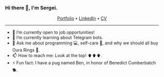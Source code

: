 ### Hi there 👋, I'm Sergei.

<p align="center">
  <a href="https://sergei-dev.me">Portfolio</a> •
  <a href="https://linkedin.com/in/sergei-kabuldzhanov/">LinkedIn</a> •
  <a href="https://github.com/user-attachments/files/17490473/Resume.pdf">CV</a>
</p>

---


- 🔭 I’m currently open to job opportunities!
- 🌱 I’m currently learning about Telegram bots.
- 💬 Ask me about programming 💻, self-care 💪, and why we should all buy Oura Rings 💍.
- 📫 How to reach me: Look at the top! ⬆️⬆️⬆️.
- ⚡ Fun fact: I have a pug named Ben, in honor of Benedict Cumberbatch 🐕.

<!--
**sergeikabuldzhanov/sergeikabuldzhanov** is a ✨ _special_ ✨ repository because its `README.md` (this file) appears on your GitHub profile.

Here are some ideas to get you started:

- 🔭 I’m currently working on ...
- 🌱 I’m currently learning ...
- 👯 I’m looking to collaborate on ...
- 🤔 I’m looking for help with ...
- 💬 Ask me about ...
- 📫 How to reach me: ...
- 😄 Pronouns: ...
- ⚡ Fun fact: ...
-->


